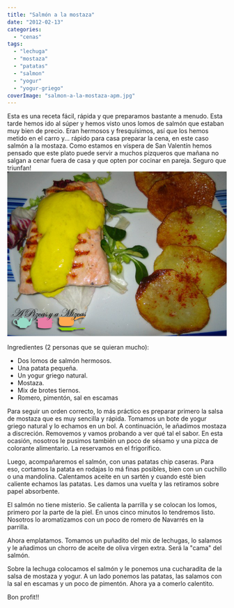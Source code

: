 ```yaml
---
title: "Salmón a la mostaza"
date: "2012-02-13"
categories:
  - "cenas"
tags:
  - "lechuga"
  - "mostaza"
  - "patatas"
  - "salmon"
  - "yogur"
  - "yogur-griego"
coverImage: "salmon-a-la-mostaza-apm.jpg"
---
```


Esta es una receta fácil, rápida y que preparamos bastante a menudo. Esta tarde hemos ido al súper y hemos visto unos lomos de salmón que estaban muy bien de precio. Eran hermosos y fresquísimos, así que los hemos metido en el carro y... rápido para casa preparar la cena, en este caso salmón a la mostaza. Como estamos en víspera de San Valentín hemos pensado que este plato puede servir a muchos pizqueros que mañana no salgan a cenar fuera de casa y que opten por cocinar en pareja. Seguro que triunfan!![](images/salmon-a-la-mostaza-apm.jpg "salmon a la mostaza apm")

Ingredientes (2 personas que se quieran mucho):

- Dos lomos de salmón hermosos.
- Una patata pequeña.
- Un yogur griego natural.
- Mostaza.
- Mix de brotes tiernos.
- Romero, pimentón, sal en escamas

Para seguir un orden correcto, lo más práctico es preparar primero la salsa de mostaza que es muy sencilla y rápida. Tomamos un bote de yogur griego natural y lo echamos en un bol. A continuación, le añadimos mostaza a discreción. Removemos y vamos probando a ver qué tal el sabor. En esta ocasión, nosotros le pusimos también un poco de sésamo y una pizca de colorante alimentario. La reservamos en el frigorífico.

Luego, acompañaremos el salmón, con unas patatas chip caseras. Para eso, cortamos la patata en rodajas lo má finas posibles, bien con un cuchillo o una mandolina. Calentamos aceite en un sartén y cuando esté bien caliente echamos las patatas. Les damos una vuelta y las retiramos sobre papel absorbente.

El salmón no tiene misterio. Se calienta la parrilla y se colocan los lomos, primero por la parte de la piel. En unos cinco minutos lo tendremos listo. Nosotros lo aromatizamos con un poco de romero de Navarrés en la parrilla.

Ahora emplatamos. Tomamos un puñadito del mix de lechugas, lo salamos y le añadimos un chorro de aceite de oliva virgen extra. Será la "cama" del salmón.

Sobre la lechuga colocamos el salmón y le ponemos una cucharadita de la salsa de mostaza y yogur. A un lado ponemos las patatas, las salamos con la sal en escamas y un poco de pimentón. Ahora ya a comerlo calentito.

Bon profit!!

